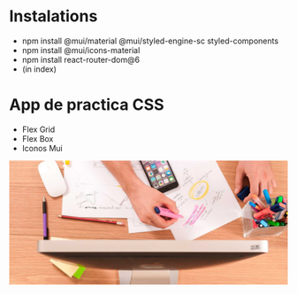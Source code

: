 
# Instalations 

- npm install @mui/material @mui/styled-engine-sc styled-components
- npm install @mui/icons-material
- npm install react-router-dom@6
- <link rel="stylesheet" href="https://fonts.googleapis.com/css?family=Roboto:300,400,500,700&display=swap" /> (in index)

# App de practica CSS

- Flex Grid
- Flex Box
- Iconos Mui

<img src="./src/img/hero.jpg" alt="My logo"/>